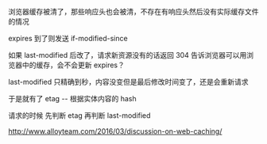 
浏览器缓存被清了，那些响应头也会被清，不存在有响应头然后没有实际缓存文件的情况

expires 到了则发送 if-modified-since 

如果 last-modified 后改了，请求新资源没有的话返回 304 告诉浏览器可以用浏览器中的缓存，会不会更新 expires？


last-modified 只精确到秒，内容没变但是最后修改时间变了，还是会重新请求

于是就有了 etag -- 根据实体内容的 hash

请求的时候 先判断 etag 再判断 last-modified

http://www.alloyteam.com/2016/03/discussion-on-web-caching/
